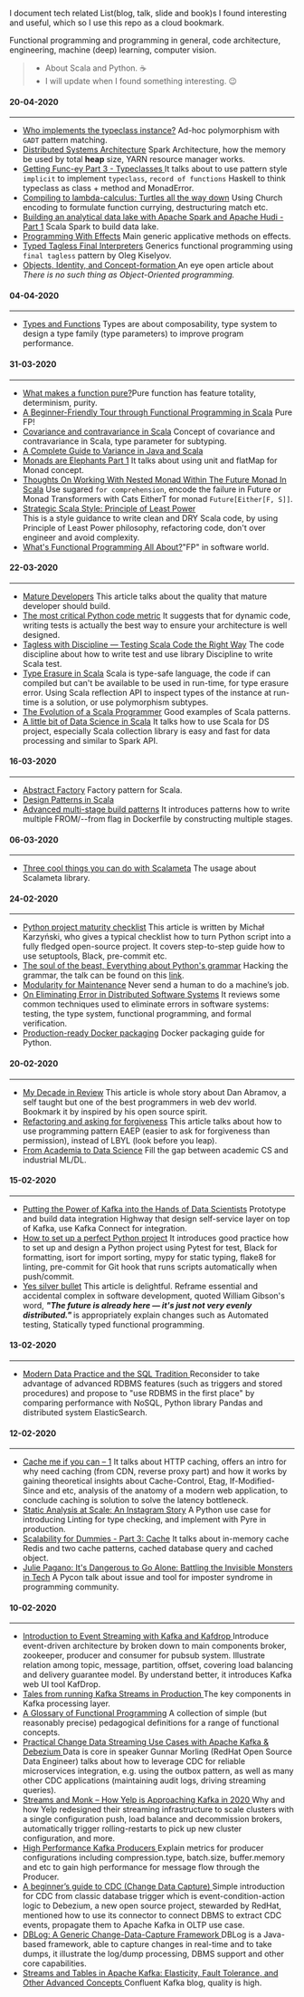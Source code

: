 I document tech related List(blog, talk, slide and book)s I found interesting and useful, which so I use this repo as a cloud bookmark. 

Functional programming and programming in general, code architecture, engineering, machine (deep) learning, computer vision. 
<blockquote>
<ul>
    <li>
    About Scala and Python. &#9749
    </li>
    <li>
    I will update when I found something interesting. 
    &#128521;
    </li>
</ul>
</blockquote>

<h4>20-04-2020</h4>
<hr>
<ul>
<li>
<a href='https://typelevel.org/blog/2017/12/20/who-implements-typeclass.html'>Who implements the typeclass instance?</a> Ad-hoc polymorphism with <code>GADT</code> pattern matching. 
</li>
<li>
<a href='https://0x0fff.com/spark-architecture/'>Distributed Systems Architecture</a> Spark Architecture, how the memory be used by total <strong>heap</strong> size, YARN resource manager works. 
</li>
<li><a href="https://www.matfournier.com/2020-01-15-getting-funcey-part3-typeclasses/">Getting Func-ey Part 3 - Typeclasses
</a> It talks about to use pattern style <code>implicit</code> to implement <code>typeclass</code>, <code>record of functions</code> Haskell to think typeclass as class + method and MonadError. 
</li>
<li><a href="http://matt.might.net/articles/compiling-up-to-lambda-calculus/">Compiling to lambda-calculus: Turtles all the way down</a> Using Church encoding to formulate function currying, destructuring match etc. 
</li>
<li><a href="https://olivermascarenhas.com/2020-04-13-building-analytical-datalake-with-apache-spark-and-apache-hudi/">Building an
analytical data lake with Apache Spark and Apache Hudi - Part 1</a> Scala Spark to build data lake. 
</li>
<li><a href="https://www.matfournier.com/2019-07-25-effects/">Programming With Effects</a> Main generic applicative methods on effects. 
</li>
<li><a href="http://okmij.org/ftp/tagless-final/course/lecture.pdf">Typed Tagless Final Interpreters</a> Generics functional programming using <code>final tagless</code> pattern by Oleg Kiselyov.</li>
<li><a href="http://blog.higher-order.com/blog/2008/12/04/no-such-thing/">Objects, Identity, and Concept-formation
</a>An eye open article about <cite>There is no such thing as Object-Oriented programming.</cite></li>
</ul>

<h4>04-04-2020</h4>
<hr>
<ul>
<li>
<a href='https://bartoszmilewski.com/2014/11/24/types-and-functions/'>Types and Functions</a> Types are about composability, type system to design a type family (type parameters) to improve program performance.  
</li>
</ul>

<h4>31-03-2020</h4>
<hr>
<ul>
<li>
<a href='https://blog.kubukoz.com/what-makes-a-function-pure'>What makes a function pure?</a>Pure function has feature totality, determinism, purity. 
</li>
<li>
<a href="http://degoes.net/articles/easy-monads">A Beginner-Friendly Tour through Functional Programming in Scala</a> Pure FP! 
</li>
<li>
<a href="http://blog.kamkor.me/Covariance-And-Contravariance-In-Scala/">Covariance and contravariance in Scala</a> Concept of covariance and contravariance in Scala, type parameter for subtyping.
</li>
<li>
<a href="https://medium.com/javarevisited/variance-in-java-and-scala-63af925d21dc">A Complete Guide to Variance in Java and Scala</a> 
</li>
<li>
<a href="http://james-iry.blogspot.com/2007/09/monads-are-elephants-part-1.html">Monads are Elephants Part 1</a> It talks about using unit and flatMap for Monad concept. 
</li>
<li>
<a href="https://www.geekabyte.io/2018/05/thoughts-on-dealing-with-having-another.html">Thoughts On Working With Nested Monad Within The Future Monad In Scala</a> Use sugared <code>for comprehension</code>, encode the failure in Future or Monad Transformers with Cats EitherT for monad <code>Future[Either[F, S]]</code>. 
</li>
<li>
<a href="http://www.lihaoyi.com/post/StrategicScalaStylePrincipleofLeastPower.html">Strategic Scala Style: Principle of Least Power</a> 
</li> This is a style guidance to write clean and DRY Scala code, by using Principle of Least Power philosophy, refactoring code, don't over engineer and avoid complexity. 
<li>
<a href='http://www.lihaoyi.com/post/WhatsFunctionalProgrammingAllAbout.html'>What's Functional Programming All About?</a>"FP" in software world. 
</li> 
</ul>

<h4>22-03-2020</h4>
<hr>
<ul>
<li>
<a href="https://squeakyvessel.com/2015/05/12/mature-developers/">Mature Developers</a> This article talks about the quality that mature developer should build.
</li>
<li>
<a href="https://stevedower.id.au/blog/most-critical-python-metric">The most critical Python code metric</a> It suggests that for dynamic code, writing tests is actually the best way to ensure your architecture is well designed. 
</li>
<li>
<a href="https://www.iteratorshq.com/blog/tagless-with-discipline-testing-scala-code-the-right-way/">Tagless with Discipline — Testing Scala Code the Right Way</a>
The code discipline about how to write test and use library Discipline to write Scala test. 
</li>
<li>
<a href="http://squidarth.com/scala/types/2019/01/11/type-erasure-scala.html">Type Erasure in Scala</a> Scala is type-safe language, the code if can compiled but can't be available to be used in run-time, for type erasure error. Using Scala reflection API to inspect types of the instance at run-time is a solution, or use polymorphism subtypes. 
</li>
<li>
<a href="https://medium.com/@olxc/the-evolution-of-a-scala-programmer-1b7a709fb71f">The Evolution of a Scala Programmer</a> Good examples of Scala patterns.
</li>
<li>
<a href="https://medium.com/@antoine.doeraene/a-little-bit-of-data-science-in-scala-5caba1ad8d9f">A little bit of Data Science in Scala</a> It talks how to use Scala for DS project, especially Scala collection library is easy and fast for data processing and similar to Spark API.
</li>
</ul>

<h4>16-03-2020</h4>
<hr>
<ul>
<li>
<a href="http://blogs.tedneward.com/patterns/abstractfactory/">Abstract Factory</a> Factory pattern for Scala. 
</li>
<li><a href="https://pavelfatin.com/design-patterns-in-scala/">Design Patterns in Scala</a> 
</li>
<li><a href='https://medium.com/@tonistiigi/advanced-multi-stage-build-patterns-6f741b852fae'>Advanced multi-stage build patterns</a> It introduces patterns how to write multiple FROM/--from flag in Dockerfile by constructing multiple stages. 
</li>
</ul>

<h4>06-03-2020</h4>
<hr>
<ul>
<li>
<a href='https://geirsson.com/scalameta.html'>Three cool things you can do with Scalameta</a> The usage about Scalameta library. 
</li>
</ul>

<h4>24-02-2020</h4>
<hr>
<ul>
<li><a href='http://michal.karzynski.pl/blog/2019/05/26/python-project-maturity-checklist/'>Python project maturity checklist</a> This article is written by Michał Karzyński, who gives a typical checklist how to turn Python script into a fully fledged open-source project. It covers step-to-step guide how to use setuptools, Black, pre-commit etc. 
</li>
<li><a href='https://ep2019.europython.eu/talks/ZJ7mNEK-the-soul-of-the-beast/'>The soul of the beast, Everything about Python's grammar</a> Hacking the grammar, the talk can be found on this <a href='https://www.youtube.com/watch?v=avLK67SHeAs'>link</a>.
</li>
<li><a href='https://glyph.twistedmatrix.com/2020/02/modules-for-maintenance.html'>Modularity for Maintenance</a>
Never send a human to do a machine’s job.
</li>
<li><a href='https://blog.colinbreck.com/on-eliminating-error-in-distributed-software-systems/'>On Eliminating Error in Distributed Software Systems</a> It reviews some common techniques used to eliminate errors in software systems: testing, the type system, functional programming, and formal verification.
</li> 
<li><a href='https://pythonspeed.com/docker/'>Production-ready Docker packaging</a>
Docker packaging guide for Python.</li>
</ul>

<h4>20-02-2020</h4>
<hr>
<ul>
<li><a href='https://overreacted.io/my-decade-in-review/'>My Decade in Review</a>
This article is whole story about Dan Abramov, a self taught but one of the best programmers in web dev world. Bookmark it by inspired by his open source spirit.
</li>
<li><a href='https://storiesinmypocket.com/articles/refactoring-and-asking-forgiveness/'>Refactoring and asking for forgiveness</a> This article talks about how to use programming pattern EAEP (easier to ask for forgiveness than permission), instead of LBYL (look before you leap).</li> 
<li>
<a href='https://www.heinrichhartmann.com/blog/data-science.html'>From Academia to Data Science</a>
Fill the gap between academic CS and industrial ML/DL. 
</li> 
</ul>

<h4>15-02-2020</h4>
<hr>
<ul>
<li><a href='https://multithreaded.stitchfix.com/blog/2018/09/05/datahighway/'>Putting the Power of Kafka into the Hands of Data Scientists</a> Prototype and build data integration Highway that design self-service layer on top of Kafka, use Kafka Connect for integration.</li>
<li><a href='https://sourcery.ai/blog/python-best-practices/'>How to set up a perfect Python project</a> It introduces good practice how to set up and design a Python project using Pytest for test, Black for formatting, isort for import sorting, mypy for static typing, flake8 for linting, pre-commit for Git hook that runs scripts automatically when push/commit. 
</li> 
<li><a href='https://blog.ploeh.dk/2019/07/01/yes-silver-bullet/'>Yes silver bullet</a> This article is delightful. Reframe essential and accidental complex in software development, quoted William Gibson's word, <i><strong>"The future is already here — it's just not very evenly distributed." </strong></i> is appropriately explain changes such as Automated testing, Statically typed functional programming.</li>
</ul>

<h4>13-02-2020</h4>
<hr>
<ul>
<li><a href='https://tselai.com/modern-data-practice-and-the-sql-tradition.html'>
Modern Data Practice and the SQL Tradition 
</a>Reconsider to take advantage of advanced RDBMS features (such as triggers and stored procedures) and propose to "use RDBMS in the first place" by comparing performance with NoSQL, Python library Pandas and distributed system ElasticSearch. 
</li>
</ul>

<h4>12-02-2020</h4>
<hr>
<ul>
<li>
<a href='https://blog.octo.com/en/cache-me-if-you-can-1/'>Cache me if you can – 1</a>
It talks about HTTP caching, offers an intro for why need caching (from CDN, reverse proxy part) and how it works by gaining theoretical insights about Cache-Control, Etag, If-Modified-Since and etc, analysis of the anatomy of a modern web application, to conclude caching is solution to solve the latency bottleneck.
</li>
<li><a href='https://instagram-engineering.com/static-analysis-at-scale-an-instagram-story-8f498ab71a0c'>Static Analysis at Scale: An Instagram Story</a> 
A Python use case for introducing Linting for type checking, and implement with Pyre in production.
</li> 
<li>
<a href='https://www.lecloud.net/post/9246290032/scalability-for-dummies-part-3-cache'>Scalability for Dummies - Part 3: Cache</a>
It talks about in-memory cache Redis and two cache patterns, cached database query and cached object. 
</li>
<li>
<a href='https://www.youtube.com/watch?v=1i8ylq4j_EY'>Julie Pagano: It's Dangerous to Go Alone: Battling the Invisible Monsters in Tech</a> A Pycon talk about issue and tool for imposter syndrome in programming community. 
</li>
</ul>

<h4>10-02-2020</h4>
<hr>
<ul>
    <li>
    <a href='https://itnext.io/introduction-to-event-streaming-with-kafka-and-kafdrop-73290625b1e2'>Introduction to Event Streaming with Kafka and Kafdrop
    </a>
    <!-- <br/> -->
    Introduce event-driven architecture by broken down to main components broker, zookeeper, producer and consumer for pubsub system. Illustrate relation among topic, message, partition, offset, covering load balancing and delivery guarantee model. By understand better, it introduces Kafka web UI tool KafDrop. 
    </li>
    <li>
    <a href='https://ordepdev.me/posts/tales-from-running-kafka-streams-in-production'>Tales from running Kafka Streams in Production
    </a>The key components in Kafka processing layer. 
    </li>
    <li>
    <a href='https://degoes.net/articles/fp-glossary'>A Glossary of Functional Programming</a> A collection of simple (but reasonably precise) pedagogical definitions for a range of functional concepts.
    </li>
    <li>
    <a href='https://www.infoq.com/presentations/data-streaming-kafka-debezium/?utm_campaign=infoq_content&utm_source=twitter&utm_medium=feed&utm_term=architecture-design'>Practical Change Data Streaming Use Cases with Apache Kafka & Debezium 
    </a>Data is core in speaker Gunnar Morling (RedHat Open Source Data Engineer) talks about how to leverage CDC for reliable microservices integration, e.g. using the outbox pattern, as well as many other CDC applications (maintaining audit logs, driving streaming queries).
    </li>
    <li><a href='https://engineeringblog.yelp.com/2020/01/streams-and-monk-how-yelp-approaches-kafka-in-2020.html'>Streams and Monk – How Yelp is Approaching Kafka in 2020
    </a> Why and how Yelp redesigned their streaming infrastructure to scale clusters with a single configuration push, load balance and decommission brokers, automatically trigger rolling-restarts to pick up new cluster configuration, and more.
    </li> 
    <li><a href='https://www.jesseyates.com/2020/01/01/high-performance-kafka-producers.html'>High Performance Kafka Producers
    </a>Explain metrics for producer configurations including compression.type, batch.size, buffer.memory and etc to gain high performance for message flow through the Producer.</li>
    <li><a href='https://vladmihalcea.com/a-beginners-guide-to-cdc-change-data-capture/'>A beginner’s guide to CDC (Change Data Capture)
    </a>Simple introduction for CDC from classic database trigger which is event-condition-action logic to Debezium, a new open source project, stewarded by RedHat, mentioned how to use its connector to connect DBMS to extract CDC events, propagate them to Apache Kafka in OLTP use case. </li>
    <li><a href='https://netflixtechblog.com/dblog-a-generic-change-data-capture-framework-69351fb9099b'>DBLog: A Generic Change-Data-Capture Framework
    </a>DBLog is a Java-based framework, able to capture changes in real-time and to take dumps, it illustrate the log/dump processing, DBMS support and other core capabilities.</li>
    <li><a href='https://www.confluent.io/blog/kafka-streams-tables-part-4-elasticity-fault-tolerance-advanced-concepts/'>Streams and Tables in Apache Kafka: Elasticity, Fault Tolerance, and Other Advanced Concepts
    </a>Confluent Kafka blog, quality is high.</li>
</ul>